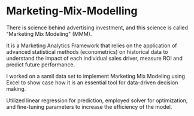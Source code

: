 # Marketing-Mix-Modelling

There is science behind advertising investment, and this science is called "Marketing Mix Modeling" (MMM).

It is a Marketing Analytics Framework that relies on the application of advanced statistical methods (econometrics) on historical data to understand the impact of each individual sales driver, measure ROI and predict future performance.

I worked on a samll data set to implement Marketing Mix Modeling using Excel to show case how it is an essential tool for data-driven decision making. 

Utilized linear regression for prediction, employed solver for optimization, and fine-tuning parameters to increase the efficiency of the model.
